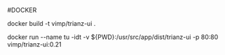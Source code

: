 #DOCKER 

docker build -t vimp/trianz-ui .

docker run --name tu -idt -v ${PWD}:/usr/src/app/dist/trianz-ui -p 80:80 vimp/trianz-ui:0.21